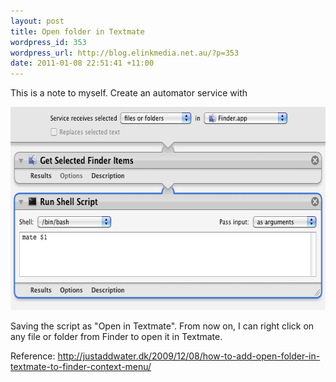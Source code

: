 ```yaml
--- 
layout: post
title: Open folder in Textmate
wordpress_id: 353
wordpress_url: http://blog.elinkmedia.net.au/?p=353
date: 2011-01-08 22:51:41 +11:00
---
```

This is a note to myself. Create an automator service with

<img class="alignnone size-full wp-image-360" title="Open folder in Textmate" src="/images/posts/Open-folder-in-Textmate.png" alt="" width="617" height="325" />

Saving the script as "Open in Textmate". From now on, I can right click on any file or folder from Finder to open it in Textmate.

Reference: <a href="http://justaddwater.dk/2009/12/08/how-to-add-open-folder-in-textmate-to-finder-context-menu/" target="_blank">http://justaddwater.dk/2009/12/08/how-to-add-open-folder-in-textmate-to-finder-context-menu/</a>
